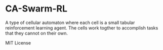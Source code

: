 # CA-Swarm-RL

A type of cellular automaton where each cell is a small tabular reinforcement learning agent. The cells work togther to accomplish tasks that they cannot on their own.

MIT License
